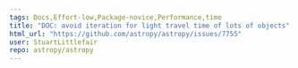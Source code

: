 ```yaml
---
tags: Docs,Effort-low,Package-novice,Performance,time
title: "DOC: avoid iteration for light travel time of lots of objects"
html_url: "https://github.com/astropy/astropy/issues/7755"
user: StuartLittlefair
repo: astropy/astropy
---
```


